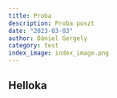 ```yaml
---
title: Proba
description: Proba poszt
date: "2023-03-03"
author: Dániel Gergely
category: test
index_image: index_image.png
---
```


## Helloka
